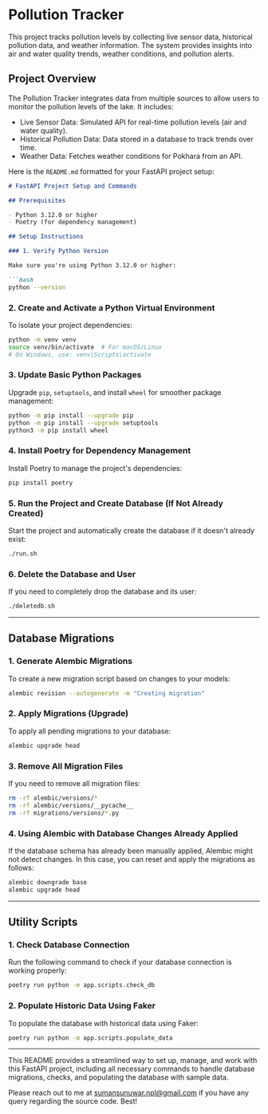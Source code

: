# Pollution Tracker

This project tracks pollution levels by collecting live sensor data, historical pollution data, and weather information. The system provides insights into air and water quality trends, weather conditions, and pollution alerts.

## Project Overview

The Pollution Tracker integrates data from multiple sources to allow users to monitor the pollution levels of the lake. It includes:

- Live Sensor Data: Simulated API for real-time pollution levels (air and water quality).
- Historical Pollution Data: Data stored in a database to track trends over time.
- Weather Data: Fetches weather conditions for Pokhara from an API.

Here is the `README.md` formatted for your FastAPI project setup:

```markdown
# FastAPI Project Setup and Commands

## Prerequisites

- Python 3.12.0 or higher
- Poetry (for dependency management)

## Setup Instructions

### 1. Verify Python Version

Make sure you're using Python 3.12.0 or higher:

```bash
python --version
```

### 2. Create and Activate a Python Virtual Environment

To isolate your project dependencies:

```bash
python -m venv venv
source venv/bin/activate  # For macOS/Linux
# On Windows, use: venv\Scripts\activate
```

### 3. Update Basic Python Packages

Upgrade `pip`, `setuptools`, and install `wheel` for smoother package management:

```bash
python -m pip install --upgrade pip
python -m pip install --upgrade setuptools
python3 -m pip install wheel
```

### 4. Install Poetry for Dependency Management

Install Poetry to manage the project's dependencies:

```bash
pip install poetry
```

### 5. Run the Project and Create Database (If Not Already Created)

Start the project and automatically create the database if it doesn't already exist:

```bash
./run.sh
```

### 6. Delete the Database and User

If you need to completely drop the database and its user:

```bash
./deletedb.sh
```

---

## Database Migrations

### 1. Generate Alembic Migrations

To create a new migration script based on changes to your models:

```bash
alembic revision --autogenerate -m "Creating migration"
```

### 2. Apply Migrations (Upgrade)

To apply all pending migrations to your database:

```bash
alembic upgrade head
```

### 3. Remove All Migration Files

If you need to remove all migration files:

```bash
rm -rf alembic/versions/*
rm -rf alembic/versions/__pycache__
rm -rf migrations/versions/*.py
```

### 4. Using Alembic with Database Changes Already Applied

If the database schema has already been manually applied, Alembic might not detect changes. In this case, you can reset and apply the migrations as follows:

```bash
alembic downgrade base
alembic upgrade head
```

---

## Utility Scripts

### 1. Check Database Connection

Run the following command to check if your database connection is working properly:

```bash
poetry run python -m app.scripts.check_db
```

### 2. Populate Historic Data Using Faker

To populate the database with historical data using Faker:

```bash
poetry run python -m app.scripts.populate_data
```

---

This README provides a streamlined way to set up, manage, and work with this FastAPI project, including all necessary commands to handle database migrations, checks, and populating the database with sample data.

Please reach out to me at sumansunuwar.npl@gmail.com if you have any query regarding the source code. Best!
